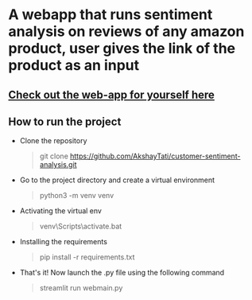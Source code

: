 # A webapp that runs sentiment analysis on reviews of any amazon product, user gives the link of the product as an input

## [Check out the web-app for yourself here](https://share.streamlit.io/akshaytati/customer-sentiment-analysis/main/webmain.py)

## How to run the project

- Clone the repository
  > git clone https://github.com/AkshayTati/customer-sentiment-analysis.git
- Go to the project directory and create a virtual environment
  > python3 -m venv venv
- Activating the virtual env
  > venv\Scripts\activate.bat
- Installing the requirements
  > pip install -r requirements.txt
- That's it! Now launch the .py file using the following command
  > streamlit run webmain.py
